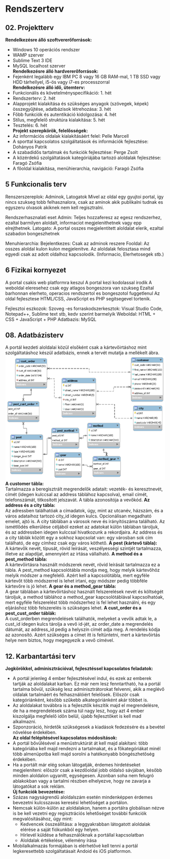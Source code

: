 # Rendszerterv

## 02. Projektterv
**Rendelkezésre álló szoftvererőforrások:**
- Windows 10 operációs rendszer
- WAMP szerver
- Sublime Text 3 IDE
- MySQL localhost szerver  
**Rendelkezésre álló hardvererőforrások:**
- Fejenként legalább egy IBM PC 8 vagy 16 GB RAM-mal, 1 TB SSD vagy HDD tárhellyel, i5-ös vagy i7-es processzorral  
**Rendelkezésre álló idő, ütemterv:**
- Funkcionális és követelményspecifikáció: 1. hét
- Rendszerterv: 2. hét
- Alapprojekt kialakítása és szükséges anyagok (szövegek, képek) összegyűjtése, adatbázisok létrehozása: 3. hét
- Főbb funkciók és autentikáció kidolgozása: 4. hét
- Stílus, megfelelő struktúra kialakítása: 5. hét
- Tesztelés: 6. hét  
**Projekt szerepkörök, felelősségek:**
- Az információs oldalak kialakításáért felel: Pelle Marcell
- A sporttal kapcsolatos szolgáltatások és információk fejlesztése: Dohányos Patrik
- A szabadidős tartalmak és funkciók fejlesztése: Perge Zsolt
- A közérdekű szolgáltatások kategóriájába tartozó aloldalak fejlesztése: Faragó Zsófia
- A főoldal kialakítása, menühierarchia, navigáció: Faragó Zsófia

## 5 Funkcionalis terv

Renszerszereplok: Adminok, Latogatok
Mivel az oldal egy gyujtoi portal, igy nincs szukseg tobb felhasznalora, csak az aminok akik publikalni tudnak es egyszeru olvasok akiknek nem kell regisztralni.

Rendszerhasznalati eset
Admin: Teljes hozzaferesz az egesz rendszerhez, ezaltal barmilyen aloldalt, informaciot megjelenithetnek vagy epp elrejthetnek.
Latogato: A portal osszes megjelentitett aloldalat elerik, ezaltal szabadon bongeszhetnek

Menuhierarchia:
Bejelentkezes: Csak az adminok reszere
Fooldal: Az osszes aloldal kulon kulon megjelenitve. 
		 Az aloldalak felosztasa mind egyedi csak az adott oldalhoz kapcsolodik. (Informacio, Elerhetosegek stb.)

## 6 Fizikai kornyezet
A portal csakis web platformra keszul
A portal kezi kodolassal irodik
A weboldal eleresehez csak egy atlagos bongeszora van szukseg
	Ezaltal barhonnan elerheto, operacios rendszertol es bongeszotol fuggetlenul
Az oldal fejlesztese HTML/CSS, JavaScript es PHP segitsegevel tortenik.

Fejlesztoi eszkozok:
	Szoveg -es forraskodszerkesztok: Visual Studio Code, Notepad++, Sublime text stb, kedv szerint barmelyik
	Weboldal: HTML + CSS + JavaScript + PHP
	Adatbazis: MySQL		 

## 08. Adatbázisterv
A portál kezdeti aloldalai közül elsőként csak a kártevőirtáshoz mint szolgáltatáshoz készül adatbázis, ennek a tervét mutatja a mellékelt ábra.  
![Adatbázisterv a kártevőirtáshoz](Dokumentacio_kepek/database_model.png)  
**A customer tábla:**  
Tartalmazza a beregisztrált megrendelők adatait: vezeték- és keresztnevét, címét (idegen kulccsal az address táblához kapcsolva), email címét, telefonszámát, titkosított jelszavát. A tábla azonosítója a vevőkód.
**Az address és a city tábla:**  
Az adressben találhatóak a címadatok, úgy, mint az utcanév, házszám, és a város adataihoz tartozó city_id idegen kulcs. Opcionálisan megadható emelet, ajtó is. A city táblában a városok neve és irányítószáma található. Az ismétlődés elkerülése céljából ezeket az adatokat külön táblában tároljuk, és az addressben idegen kulccsal hivatkozunk a rekordjaira. Az address és a city táblák között egy a sokhoz kapcsolat van: egy városban sok cím található, de egy címhez csak egy város köthető.
**A pest (kártevő tábla):**  
A kártevők nevét, típusát, rövid leírását, veszélyességi szintjét tartalmazza, illetve az alapdíjat, amennyiért az irtása vállalható.
**A method és a pest_method tábla:**  
A kártevőirtásra használt módszerek nevét, rövid leírását tartalmazza ez a tábla. A pest_method kapcsolótábla mondja meg, hogy melyik kártevőhöz melyik módszer a megfelelő. Azért kell a kapcsolótábla, mert egyféle kártevőt több módszerrel is lehet irtani, egy módszer pedig többféle kártevőre is jó lehet.
**A gear és a method_gear tábla:**  
A gear táblában a kártevőirtáshoz használt felszerelések nevét és költségét tároljuk, a method táblához a method_gear kapcsolótáblával kapcsolhatóak, mert egyféle felszerelést több módszerhez is fel lehet használni, és egy eljáráshoz több felszerelés is szükséges lehet.
**A cust_order és a pest_cust_order táblák:**  
A cust_orderben megrendelések találhatók, melyeket a vevők adtak le, a cust_id idegen kulcs tárolja a vevő id-jét, az order_date a megrendelés dátumát, az address_id pedig a helyszín címét adja meg. A rendelés kódja az azonosító. Azért szükséges a címet itt is feltüntetni, mert a kártevőirtás helye nem biztos, hogy megegyezik a vevő címével.

## 12. Karbantartási terv
**Jogkörökkel, adminisztrációval, fejlesztéssel kapcsolatos feladatok:**
- A portál jelenleg 4 ember fejlesztésével indul, és ezek az emberek tartják az aloldalakat karban. Ez már nem lesz fenntartható, ha a portál tartalma bővül, szükség lesz adminisztrátorokat felvenni, akik a meglévő oldalak tartalmáért és felhasználóiért felelősek. Először csak kategóriánként, később szűkebb alkategóriánként akár többet is.
- Az aloldalakat továbbra is a fejlesztők készítik majd el megrendelésre, de ha a megrendelések száma túl nagy lesz, hogy azt 4 ember kiszolgálja megfelelő időn belül, újabb fejlesztőket is kell mad alkalmazni.
- Szponzoráció, hirdetők szükségesek a kiadások fedezésére és a bevétel növelése érdekében.  
**Az oldal felépítésével kapcsolatos módosítások:**
- A portál bővülésével a menüstruktúrát át kell majd alakítani: több kategóriába kell majd rendezni a tartalmakat, és a főkategóriákat minél több almenüpotba kell majd sorolni a hatékonyabb böngészhetőség érdekében.
- Ha a portált már elég sokan látogatják, érdemes hirdetéseket megjeleníteni: először csak a kezdőoldal jobb oldalsó sávjában, később minden aloldalon ugyanitt, egységesen. Azonban soha nem felugró ablakokban vagy a tartalmi részben elhelyezve, hogy ne zavarja a látogatókat a sok reklám.  
**Új funkciók bevezetése:**
- Százas nagyságrendű aloldalszám esetén mindenképpen érdemes bevezetni kulcsszavas keresési lehetőséget a portálon.
- Nemcsak külön-külön az aloldalakon, hanem a portálra globálisan nézve is be kell vezetni egy regisztrációs lehetőséget további funkciók megvalósításához, úgy mint:
	- Kedvencek összeállítása: a leggyakrabban látogatott aloldalak elérése a saját fiókunkból egy helyen.
	- Hírlevél küldése a felhasználóknak a portállal kapcsolatban
	- Aloldalak értékelése, vélemény írása
- Mobilalkalmazás formájában is elérhetővé kell tenni a portál legkeresettebb szolgáltatásait Andoid és iOS platformon.